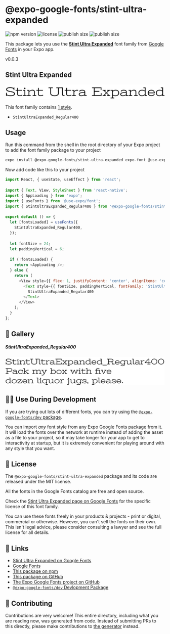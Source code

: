 # @expo-google-fonts/stint-ultra-expanded

![npm version](https://flat.badgen.net/npm/v/@expo-google-fonts/stint-ultra-expanded)
![license](https://flat.badgen.net/github/license/expo/google-fonts)
![publish size](https://flat.badgen.net/packagephobia/install/@expo-google-fonts/stint-ultra-expanded)
![publish size](https://flat.badgen.net/packagephobia/publish/@expo-google-fonts/stint-ultra-expanded)

This package lets you use the [**Stint Ultra Expanded**](https://fonts.google.com/specimen/Stint+Ultra+Expanded) font family from [Google Fonts](https://fonts.google.com/) in your Expo app.

v0.0.3

## Stint Ultra Expanded

![Stint Ultra Expanded](./font-family.png)

This font family contains [1 style](#-gallery).

- `StintUltraExpanded_Regular400`

## Usage

Run this command from the shell in the root directory of your Expo project to add the font family package to your project
```sh
expo install @expo-google-fonts/stint-ultra-expanded expo-font @use-expo/font
```

Now add code like this to your project
```js
import React, { useState, useEffect } from 'react';

import { Text, View, StyleSheet } from 'react-native';
import { AppLoading } from 'expo';
import { useFonts } from '@use-expo/font';
import { StintUltraExpanded_Regular400 } from '@expo-google-fonts/stint-ultra-expanded';

export default () => {
  let [fontsLoaded] = useFonts({
    StintUltraExpanded_Regular400,
  });

  let fontSize = 24;
  let paddingVertical = 6;

  if (!fontsLoaded) {
    return <AppLoading />;
  } else {
    return (
      <View style={{ flex: 1, justifyContent: 'center', alignItems: 'center' }}>
        <Text style={{ fontSize, paddingVertical, fontFamily: 'StintUltraExpanded_Regular400' }}>
          StintUltraExpanded_Regular400
        </Text>
      </View>
    );
  }
};

```

## 🔡 Gallery

##### StintUltraExpanded_Regular400
![StintUltraExpanded_Regular400](./e2e52b99f99f593fd768d038a499b7217a4852adceb02fa177857827ecd46921.ttf.png)


## 👩‍💻 Use During Development

If you are trying out lots of different fonts, you can try using the [`@expo-google-fonts/dev` package](https://github.com/expo/google-fonts/tree/master/font-packages/dev#readme).

You can import *any* font style from any Expo Google Fonts package from it. It will load the fonts
over the network at runtime instead of adding the asset as a file to your project, so it may take longer
for your app to get to interactivity at startup, but it is extremely convenient
for playing around with any style that you want.

## 📖 License

The `@expo-google-fonts/stint-ultra-expanded` package and its code are released under the MIT license.

All the fonts in the Google Fonts catalog are free and open source.

Check the [Stint Ultra Expanded page on Google Fonts](https://fonts.google.com/specimen/Stint+Ultra+Expanded) for the specific license of this font family.

You can use these fonts freely in your products & projects - print or digital, commercial or otherwise. However, you can't sell the fonts on their own. This isn't legal advice, please consider consulting a lawyer and see the full license for all details.

## 🔗 Links

- [Stint Ultra Expanded on Google Fonts](https://fonts.google.com/specimen/Stint+Ultra+Expanded)
- [Google Fonts](https://fonts.google.com/)
- [This package on npm](https://www.npmjs.com/package/@expo-google-fonts/stint-ultra-expanded)
- [This package on GitHub](https://github.com/expo/google-fonts/tree/master/font-packages/stint-ultra-expanded)
- [The Expo Google Fonts project on GitHub](https://github.com/expo/google-fonts)
- [`@expo-google-fonts/dev` Devlopment Package](https://github.com/expo/google-fonts/tree/master/font-packages/dev)


## 🤝 Contributing

Contributions are very welcome! This entire directory, including what you are reading now, was generated from code. Instead of submitting PRs to this directly, please make contributions to [the generator](https://github.com/expo/google-fonts/tree/master/packages/generator) instead.

